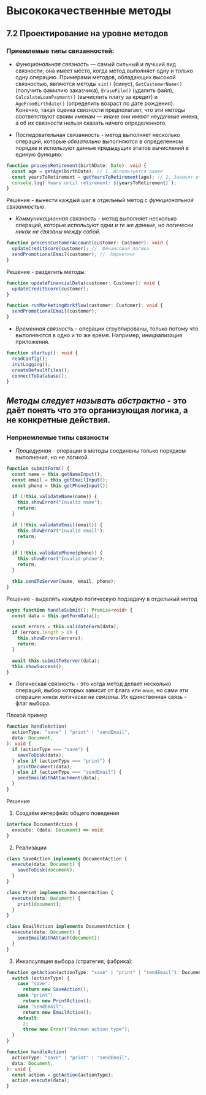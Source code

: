 # Высококачественные методы

## 7.2 Проектирование на уровне методов

### Приемлемые типы связанностей:

- _Функциональная связность_ — самый сильный и лучший вид связности; она имеет место,
  когда метод выполняет одну и только одну операцию. Примерами методов,
  обладающих высокой связностью, являются методы `sin()` (синус), `GetCustomerName()` (получить фамилию заказчика),
  `EraseFile()` (удалить файл), `CalculateLoanPayment()` (вычислить плату за кредит)
  и `AgeFromBirthdate()` (определить возраст по дате рождения). Конечно, такая оценка связности предполагает, что эти
  методы соответствуют своим именам — иначе они имеют неудачные имена, а об их связности нельзя сказать ничего определенного.

- Последовательная связанность - метод выполняет несколько операций, которые _обязательно_ выполняются в определенном
  порядке и используют данные предыдущих этапов вычислений в единую функцию.

```typescript
function processRetirement(birthDate: Date): void {
  const age = getAge(birthDate); // 1. Используется далее
  const yearsToRetirement = getYearsToRetirement(age); // 2. Зависит от предыдущего
  console.log(`Years until retirement: ${yearsToRetirement}`);
}
```

Решение - вынести каждый шаг в отдельный метод с _функциональной связанностью_.

- _Коммуникационная связность_ - метод выполняет несколько операций, которые используют _одни и те же данные_, но
  логически _никак не связаны между собой_.

```typescript
function processCustomerAccount(customer: Customer): void {
  updateCreditScore(customer); //  Финансовая логика
  sendPromotionalEmail(customer); //  Маркетинг
}
```

Решение - разделить методы.

```typescript
function updateFinancialData(customer: Customer): void {
  updateCreditScore(customer);
}

function runMarketingWorkflow(customer: Customer): void {
  sendPromotionalEmail(customer);
}
```

- _Временная связность_ - операции сгруппированы, только потому что выполняются в одно и то же время. Например, инициализация приложения.

```typescript
function startup(): void {
  readConfig();
  initLogging();
  createDefaultFiles();
  connectToDatabase();
}
```

## _Методы следует называть абстрактно_ - это даёт понять что это организующая логика, а не конкретные действия.

### Неприемлемые типы связности

- _Процедурная_ - операции в методы соединены только порядком выполнения, но не логикой.

```typescript
function submitForm() {
  const name = this.getNameInput();
  const email = this.getEmailInput();
  const phone = this.getPhoneInput();

  if (!this.validateName(name)) {
    this.showError("Invalid name");
    return;
  }

  if (!this.validateEmail(email)) {
    this.showError("Invalid email");
    return;
  }

  if (!this.validatePhone(phone)) {
    this.showError("Invalid phone");
    return;
  }

  this.sendToServer(name, email, phone);
}
```

Решение - выделять каждую логическую подзадачу в отдельный метод

```typescript
async function handleSubmit(): Promise<void> {
  const data = this.getFormData();

  const errors = this.validateForm(data);
  if (errors.length > 0) {
    this.showErrors(errors);
    return;
  }

  await this.submitToServer(data);
  this.showSuccess();
}
```

- Логическая связность - это когда метод делает несколько операций, выбор которых зависит от флага или `enum`, но сами
  эти операции _никак логически не связаны_.
  Их единственная связь - флаг выбора.

Плохой пример

```typescript
function handleAction(
  actionType: "save" | "print" | "sendEmail",
  data: Document,
): void {
  if (actionType === "save") {
    saveToDisk(data);
  } else if (actionType === "print") {
    printDocument(data);
  } else if (actionType === "sendEmail") {
    sendEmailWithAttachment(data);
  }
}
```

Решение

1. Создаём интерфейс общего поведения

```typescript
interface DocumentAction {
  execute: (data: Document) => void;
}
```

2. Реализации

```typescript
class SaveAction implements DocumentAction {
  execute(data: Document) {
    saveToDisk(document);
  }
}

class Print implements DocumentAction {
  execute(data: Document) {
    print(document);
  }
}

class EmailAction implements DocumentAction {
  execute(data: Document) {
    sendEmailWithAttach(document);
  }
}
```

3. Инкапсуляция выбора (стратегия, фабрика):

```typescript
function getAction(actionType: "save" | "print" | "sendEmail"): DocumentAction {
  switch (actionType) {
    case "save":
      return new SaveAction();
    case "print":
      return new PrintAction();
    case "sendEmail":
      return new EmailAction();
    default:
      2;
      throw new Error("Unknown action type");
  }
}
```

```typescript
function handleAction(
  actionType: "save" | "print" | "sendEmail",
  data: Document,
): void {
  const action = getAction(actionType);
  action.execute(data);
}
```

